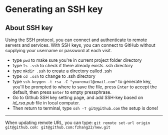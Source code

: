 # Generating an SSH key 
## About SSH key
Using the SSH protocol, you can connect and authenticate to remote servers and services. With SSH keys, you can connect to GitHub without supplying your username or password at each visit.

* type `pwd` to make sure you're in current project folder directory
* type `ls .ssh` to check if there already exists .ssh directory
* type `mkdir .ssh` to create a directory called .ssh
* type `cd .ssh` to change to .ssh directory
* type `ssh-keygen -t rsa -C "youremail@email.com"` to generate key, you'll be prompted to where to save the file, press `Enter` to accept the default, then press `Enter` to empty pressphrase.
* Go to Github SSH key setting page, and add SSH-key based on *id_rsa.pub* file in local computer.
* Then return to terminal, type `ssh -T git@github.com`  the setup is done!

--------------------------

When updating remote URL, you can type:
`git remote set-url origin git@github.com: git@github.com:fzhang22/new.git`
